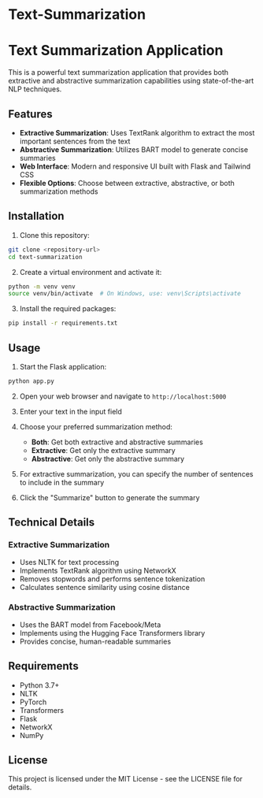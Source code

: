 # Text-Summarization



# Text Summarization Application

This is a powerful text summarization application that provides both extractive and abstractive summarization capabilities using state-of-the-art NLP techniques.

## Features

- **Extractive Summarization**: Uses TextRank algorithm to extract the most important sentences from the text
- **Abstractive Summarization**: Utilizes BART model to generate concise summaries
- **Web Interface**: Modern and responsive UI built with Flask and Tailwind CSS
- **Flexible Options**: Choose between extractive, abstractive, or both summarization methods

## Installation

1. Clone this repository:
```bash
git clone <repository-url>
cd text-summarization
```

2. Create a virtual environment and activate it:
```bash
python -m venv venv
source venv/bin/activate  # On Windows, use: venv\Scripts\activate
```

3. Install the required packages:
```bash
pip install -r requirements.txt
```

## Usage

1. Start the Flask application:
```bash
python app.py
```

2. Open your web browser and navigate to `http://localhost:5000`

3. Enter your text in the input field

4. Choose your preferred summarization method:
   - **Both**: Get both extractive and abstractive summaries
   - **Extractive**: Get only the extractive summary
   - **Abstractive**: Get only the abstractive summary

5. For extractive summarization, you can specify the number of sentences to include in the summary

6. Click the "Summarize" button to generate the summary

## Technical Details

### Extractive Summarization
- Uses NLTK for text processing
- Implements TextRank algorithm using NetworkX
- Removes stopwords and performs sentence tokenization
- Calculates sentence similarity using cosine distance

### Abstractive Summarization
- Uses the BART model from Facebook/Meta
- Implements using the Hugging Face Transformers library
- Provides concise, human-readable summaries

## Requirements

- Python 3.7+
- NLTK
- PyTorch
- Transformers
- Flask
- NetworkX
- NumPy

## License

This project is licensed under the MIT License - see the LICENSE file for details. 
